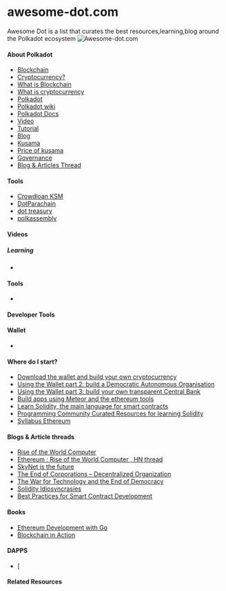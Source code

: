 # awesome-dot.com 
Awesome Dot is a list that curates the best resources,learning,blog around the Polkadot ecosystem
![Awesome-dot.com](https://polkadot.network/content/images/2020/06/Polkadot_OG.png)

#### About Polkadot 

- [Blockchain](https://github.com/yjjnls/awesome-blockchain/)
- [Cryptocurrency? ](https://www.youtube.com/watch?v=j23HnORQXvs)
- [What is Blockchain](https://www.youtube.com/watch?v=SSo_EIwHSd4)
- [What is cryptocurrency]()
- [Polkadot](https://www.youtube.com/watch?v=_-k0xkooSlA/)
- [Polkadot wiki](https://wiki.polkadot.network/)
- [Polkadot Docs](https://twitter.com/ethereumproject)
- [Video](https://www.facebook.com/ethereumproject)
- [Tutorial](https://forum.ethereum.org/)
- [Blog](https://github.com/ethereum)
- [Kusama](https://ethereum.gitbooks.io/frontier-guide/content/)
- [Price of kusama](http://www.meetup.com/topics/ethereum/)
- [Governance](https://forum.ethereum.org/discussion/1495/chat-with-the-ethereum-community-on-skype-irc-and-gitter)
- [Blog & Articles Thread](https://ethstats.net/)




#### Tools

- [Crowdloan KSM](https://blockmodo.com/quotes/ETH)
- [DotParachain](https://coinmarketcap.com/currencies/ethereum/)
- [dot treasury](https://github.com/Blockmodo/coin_registry/blob/master/coins/ETH.registry.json)
- [polkassembly](https://coinsamba.com/pt/bestprice/ETH-USD)

#### Videos



##### Learning 


- 


#### Tools
- 

#### Developer Tools

#### Wallet
- 
#### Where do I start?
- [Download the wallet and build your own cryptocurrency](https://blog.ethereum.org/2015/12/03/how-to-build-your-own-cryptocurrency/)
- [Using the Wallet part 2: build a Democratic Autonomous Organisation](https://blog.ethereum.org/2015/12/04/ethereum-in-practice-part-2-how-to-build-a-better-democracy-in-under-a-100-lines-of-code/)
- [Using the Wallet part 3: build your own transparent Central Bank](https://blog.ethereum.org/2015/12/07/ethereum-in-practice-part-3-how-to-build-your-own-transparent-bank-on-the-blockchain/)
- [Build apps using Meteor and the ethereum tools](https://github.com/ethereum/wiki/wiki/Dapp-using-Meteor)
- [Learn Solidity, the main language for smart contracts](https://solidity.readthedocs.org/en/latest/)
- [Programming Community Curated Resources for learning Solidity](https://hackr.io/tutorials/learn-solidity)
- [Syllabus Ethereum](https://novicedock.com/learn/cryptocurrency/ethereum)

#### Blogs & Article threads
- [Rise of the World Computer](http://www.svds.com/ethereum-the-rise-of-the-world-computer/#.Vs3MJboMMl0.facebook)
- [Ethereum : Rise of the World Computer , HN thread](https://news.ycombinator.com/item?id=11181149)
- [SkyNet is the future](http://theshapeofthings.org/2016/01/18/skynetisthefuture/)
- [The End of Corporations – Decentralized Organization ](http://theshapeofthings.org/2016/01/18/field-interview-wmatan-field-ethereum-devcon-1/)
- [The War for Technology and the End of Democracy](http://theshapeofthings.org/2016/02/01/war-technology-and-the-end-of-democracy/)
- [Solidity Idiosyncrasies](https://github.com/miguelmota/solidity-idiosyncrasies)
- [Best Practices for Smart Contract Development](https://yos.io/2019/11/10/smart-contract-development-best-practices/)

#### Books
- [Ethereum Development with Go](https://goethereumbook.org/)
- [Blockchain in Action](https://www.manning.com/books/blockchain-in-action)

#### DAPPS
- [


#### Related Resources

